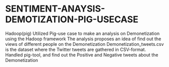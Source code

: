 # SENTIMENT-ANAYSIS-DEMOTIZATION-PIG-USECASE
Hadoop(pig)
Utilized Pig-use case to make an analysis on Demonetization using the
Hadoop framework
The analysis proposes an idea of find out the views of different people
on the Demonetization
Demonetization_tweets.csv is the dataset where the Twitter tweets
are gathered in CSV-format.
Handled pig-tool, and find out the Positive and Negative tweets about
the Demonetization
